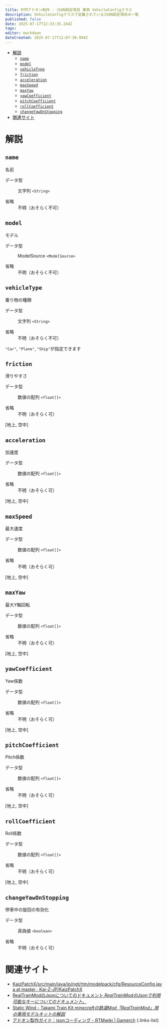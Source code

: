 ```yaml
---
title: RTMアドオン制作 - JSON設定項目 車両 VehicleConfigクラス
description: VehicleConfigクラスで定義されているJSON設定項目の一覧
published: false
date: 2025-07-17T12:33:35.244Z
tags: 
editor: markdown
dateCreated: 2025-07-17T12:07:30.994Z
---
```


<nav>

- [解説](#解説)
  - [`name`](#name)
  - [`model`](#model)
  - [`vehicleType`](#vehicletype)
  - [`friction`](#friction)
  - [`acceleration`](#acceleration)
  - [`maxSpeed`](#maxspeed)
  - [`maxYaw`](#maxyaw)
  - [`yawCoefficient`](#yawcoefficient)
  - [`pitchCoefficient`](#pitchcoefficient)
  - [`rollCoefficient`](#rollcoefficient)
  - [`changeYawOnStopping`](#changeyawonstopping)
- [関連サイト](#関連サイト)
</nav>

# 解説
<section>

## `name`
名前
<dl>
<dt>データ型</dt>
<dd>

文字列 `<String>`
</dd>
<dt>省略</dt>
<dd>不明（おそらく不可）</dd>
</dl>
</section>

<section>

## `model`
モデル
<dl>
<dt>データ型</dt>
<dd>

ModelSource `<ModelSource>`  
</dd>
<dt>省略</dt>
<dd>不明（おそらく不可）</dd>
</dl>
</section>

<section>

## `vehicleType`
乗り物の種類
<dl>
<dt>データ型</dt>
<dd>

文字列 `<String>`
</dd>
<dt>省略</dt>
<dd>不明（おそらく不可）</dd>
</dl>

`"Car"`, `"Plane"`, `"Ship"`が指定できます
</section>

<section>

## `friction`
滑りやすさ
<dl>
<dt>データ型</dt>
<dd>

数値の配列 `<float[]>`
</dd>
<dt>省略</dt>
<dd>不明（おそらく可）</dd>
</dl>

[地上, 空中]
</section>

<section>

## `acceleration`
加速度
<dl>
<dt>データ型</dt>
<dd>

数値の配列 `<float[]>`
</dd>
<dt>省略</dt>
<dd>不明（おそらく可）</dd>
</dl>

[地上, 空中]
</section>

<section>

## `maxSpeed`
最大速度
<dl>
<dt>データ型</dt>
<dd>

数値の配列 `<float[]>`
</dd>
<dt>省略</dt>
<dd>不明（おそらく可）</dd>
</dl>

[地上, 空中]
</section>

<section>

## `maxYaw`
最大Y軸回転
<dl>
<dt>データ型</dt>
<dd>

数値の配列 `<float[]>`
</dd>
<dt>省略</dt>
<dd>不明（おそらく可）</dd>
</dl>

[地上, 空中]
</section>

<section>

## `yawCoefficient`
Yaw係数
<dl>
<dt>データ型</dt>
<dd>

数値の配列 `<float[]>`
</dd>
<dt>省略</dt>
<dd>不明（おそらく可）</dd>
</dl>

[地上, 空中]
</section>

<section>

## `pitchCoefficient`
Pitch係数
<dl>
<dt>データ型</dt>
<dd>

数値の配列 `<float[]>`
</dd>
<dt>省略</dt>
<dd>不明（おそらく可）</dd>
</dl>

[地上, 空中]
</section>

<section>

## `rollCoefficient`
Roll係数
<dl>
<dt>データ型</dt>
<dd>

数値の配列 `<float[]>`
</dd>
<dt>省略</dt>
<dd>不明（おそらく可）</dd>
</dl>

[地上, 空中]
</section>

<section>

## `changeYawOnStopping`
停車中の旋回の有効化
<dl>
<dt>データ型</dt>
<dd>

真偽値 `<boolean>`
</dd>
<dt>省略</dt>
<dd>不明（おそらく可）</dd>
</dl>
</section>

# 関連サイト
- [KaizPatchX/src/main/java/jp/ngt/rtm/modelpack/cfg/ResourceConfig.java at master · Kai-Z-JP/KaizPatchX](https://github.com/Kai-Z-JP/KaizPatchX/blob/master/src/main/java/jp/ngt/rtm/modelpack/cfg/ResourceConfig.java)
- [RealTrainModのJsonについてのドキュメント *RealTrainModのJsonで利用可能なキーについてのドキュメント。*](https://akikawaken.github.io/RTM/Docs/json.html)
- [Static Wind - Takami Train Kit *minecraftの鉄道Mod「RealTrainMod」用の車両モデルキットの解説*](https://staticwind.soragoto.net/rtm/tkmtk/#setup_json)
- [アドオン製作ガイド：jsonコーディング - RTMwiki | Gamerch](https://gamerch.com/realtrainmod/677483)
{.links-list}